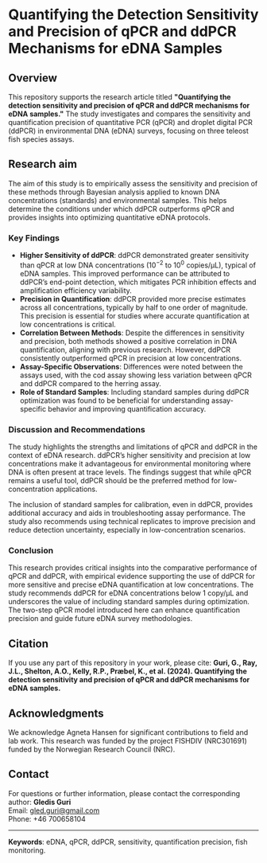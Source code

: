 # Quantifying the Detection Sensitivity and Precision of qPCR and ddPCR Mechanisms for eDNA Samples

## Overview
This repository supports the research article titled **"Quantifying the detection sensitivity and precision of qPCR and ddPCR mechanisms for eDNA samples."** The study investigates and compares the sensitivity and quantification precision of quantitative PCR (qPCR) and droplet digital PCR (ddPCR) in environmental DNA (eDNA) surveys, focusing on three teleost fish species assays.

## Research aim

The aim of this study is to empirically assess the sensitivity and precision of these methods through Bayesian analysis applied to known DNA concentrations (standards) and environmental samples. This helps determine the conditions under which ddPCR outperforms qPCR and provides insights into optimizing quantitative eDNA protocols.

### Key Findings
- **Higher Sensitivity of ddPCR**: ddPCR demonstrated greater sensitivity than qPCR at low DNA concentrations ($10^{-2}$ to $10^0$ copies/µL), typical of eDNA samples. This improved performance can be attributed to ddPCR’s end-point detection, which mitigates PCR inhibition effects and amplification efficiency variability.
- **Precision in Quantification**: ddPCR provided more precise estimates across all concentrations, typically by half to one order of magnitude. This precision is essential for studies where accurate quantification at low concentrations is critical.
- **Correlation Between Methods**: Despite the differences in sensitivity and precision, both methods showed a positive correlation in DNA quantification, aligning with previous research. However, ddPCR consistently outperformed qPCR in precision at low concentrations.
- **Assay-Specific Observations**: Differences were noted between the assays used, with the cod assay showing less variation between qPCR and ddPCR compared to the herring assay.
- **Role of Standard Samples**: Including standard samples during ddPCR optimization was found to be beneficial for understanding assay-specific behavior and improving quantification accuracy.

### Discussion and Recommendations
The study highlights the strengths and limitations of qPCR and ddPCR in the context of eDNA research. ddPCR’s higher sensitivity and precision at low concentrations make it advantageous for environmental monitoring where DNA is often present at trace levels. The findings suggest that while qPCR remains a useful tool, ddPCR should be the preferred method for low-concentration applications.

The inclusion of standard samples for calibration, even in ddPCR, provides additional accuracy and aids in troubleshooting assay performance. The study also recommends using technical replicates to improve precision and reduce detection uncertainty, especially in low-concentration scenarios.

### Conclusion
This research provides critical insights into the comparative performance of qPCR and ddPCR, with empirical evidence supporting the use of ddPCR for more sensitive and precise eDNA quantification at low concentrations. The study recommends ddPCR for eDNA concentrations below 1 copy/µL and underscores the value of including standard samples during optimization. The two-step qPCR model introduced here can enhance quantification precision and guide future eDNA survey methodologies.

## Citation
If you use any part of this repository in your work, please cite:
**Guri, G., Ray, J.L., Shelton, A.O., Kelly, R.P., Præbel, K., et al. (2024). Quantifying the detection sensitivity and precision of qPCR and ddPCR mechanisms for eDNA samples.**

## Acknowledgments
We acknowledge Agneta Hansen for significant contributions to field and lab work. This research was funded by the project FISHDIV (NRC301691) funded by the Norwegian Research Council (NRC).

## Contact
For questions or further information, please contact the corresponding author:
**Gledis Guri**  
Email: gled.guri@gmail.com  
Phone: +46 700658104  

---

**Keywords**: eDNA, qPCR, ddPCR, sensitivity, quantification precision, fish monitoring.
